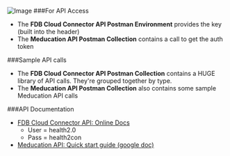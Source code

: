 ![Image](http://www.fdbhealth.com/~/media/images/logos/fdb_logo.ashx)
###For API Access
* The **FDB Cloud Connector API Postman Environment** provides the key (built into the header)
* The **Meducation API Postman Collection** contains a call to get the auth token

###Sample API calls
* The **FDB Cloud Connector API Postman Collection** contains a HUGE library of API calls. They're grouped together by type.
* The **Meducation API Postman Collection** also contains some sample Meducation API calls

###API Documentation
* [FDB Cloud Connector API: Online Docs](http://docs.fdbhealth.com/display/CCDOCUS/FDB+Cloud+Connector+Reference+Home)
  * User = health2.0 
  * Pass = health2con
* [Meducation API: Quick start guide (google doc)](https://docs.google.com/document/d/11Dya3lBNPNONhHWo5N8v2WiznPrWDPbsZk8fg5Z1Vr8/edit?usp=sharing)


